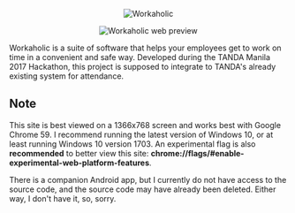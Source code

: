 <p align="center">
	<img src="https://4.bp.blogspot.com/-Tz8LTIr6pvA/WX3LYA1i64I/AAAAAAAAA98/JtYOm3_xOIcZiIuroHQMXk3azafoKwHLQCLcBGAs/s500/workaholicblue.png" alt="Workaholic" title="Workaholic logo"/>
</p>
<p align="center">
	<img src="https://2.bp.blogspot.com/-9F66hyNqgDo/Wnn-7x7O_QI/AAAAAAAACQI/v-kHY_8BD8k_fXttA7IFrVfpTTXMb3EDgCLcBGAs/s0/workaholic.jpg" alt="Workaholic web preview" title="The Workaholic website"/>
</p>

Workaholic is a suite of software that helps your employees get to work on time in a convenient and safe way. Developed during the TANDA Manila 2017 Hackathon, this project is supposed to integrate to TANDA's already existing system for attendance.

## Note
This site is best viewed on a 1366x768 screen and works best with Google Chrome 59. I recommend running the latest version of Windows 10, or at least running Windows 10 version 1703. An experimental flag is also **recommended** to better view this site: **chrome://flags/#enable-experimental-web-platform-features**.

There is a companion Android app, but I currently do not have access to the source code, and the source code may have already been deleted. Either way, I don't have it, so, sorry.

